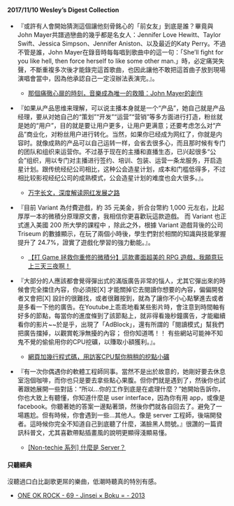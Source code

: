 #### 2017/11/10 Wesley’s Digest Collection

- 『或許有人會開始猜測這個讓他刻骨銘心的「前女友」到底是誰？畢竟與John Mayer共譜過戀曲的幾乎都是名女人：Jennifer Love Hewitt、Taylor Swift、Jessica Simpson、Jennifer Aniston、以及最近的Katy Perry。不過不管是誰，John Mayer在錄音時每每唱到歌曲中的這一句：「She’ll fight for you like hell, then force herself to like some other man.」時，必定痛哭失聲，不斷重複多次後才能錄完這首歌曲，也因此讓他不敢把這首曲子放到現場演唱會當中，因為他承認自己一定沒辦法表演完。』。
  - [那個痛徹心扉的時刻，音樂成為唯一的救贖：John Mayer的創作](https://ysolife.com/john-mayer/)
  
- 『如果从产品思维来理解，可以说主播本身就是一个“产品”，她自己就是产品经理，要从对她自己的“策划”“开发”“运营”“营销”等多方面进行打造，粉丝就是她的“用户”，目的就是要让用户更多，让用户更满意；还要考虑怎么对“产品”商业化，对粉丝用户进行转化。当然，如果你已经成为网红了，你就是内容时。就像成熟的产品可以自己运转一样，会省去很多心，而且那时候有专门的团队和组织来运营你。不过基于现在的主播和直播生态，已兴起很多“公会”组织，用以专门对主播进行签约、培训、包装、运营一条龙服务，开启造星计划。跟传统经纪公司相比，这种公会造星计划，成本和门槛低得多，不过相比较影视经纪公司的成熟模式，公会造星计划的难度也会大很多。』。
  - [万字长文，深度解读网红发展之路](http://www.woshipm.com/it/793585.html)
  
- 『目前 Variant 為付費遊戲，約 35 元美金，折合台幣約 1,000 元左右，比起厚厚一本的微積分原理原文書，我相信你更喜歡玩這款遊戲。 而 Variant 也正式進入美國 200 所大學的課程中 ，除此之外，根據 Variant 遊戲背後的公司 Triseum 的數據顯示，在玩了兩個小時後，學生們對於相關的知識與技能掌握提升了 24.7%，證實了遊戲化學習的強力動能。』。
  - [【打 Game 拯救你重修的微積分】這款畫面超美的 RPG 遊戲，我願意玩上三天三夜啊！](https://buzzorange.com/techorange/2017/09/29/game-for-learning-calculus/)
  
- 『大部分的人應該都會覺得彈出式的滿版廣告非常的惱人，尤其它彈出來的時候會完全擋住內容，你必須按[X] 才能關掉它去閱讀你想要的內容，偏偏開發者又會把[X] 設計的很難找，或者很難按到，就為了讓你不小心點擊進去或者是多看一下他的廣告。在Youtube上乖乖地看某些影片時，會注意到時間軸有好多的節點，每當你的進度條到了該節點上，就非得看幾秒鐘廣告，才能繼續看你的影片~~於是乎，出現了「AdBlock」，還有所謂的「閱讀模式」幫我們把廣告擋掉，以觀賞乾淨無擾的內容； 但你知道嗎！！  有些網站可能神不知鬼不覺的偷偷用你的CPU挖礦，以賺取小額獲利。』。
  - [網頁加幾行程式碼，用訪客CPU幫你稍稍的挖點小礦](https://wukeepo.blogspot.tw/2017/10/cpu.html)


- 『有一次你偶遇你的軟體工程師同事。當然不是出於故意的，她剛好要去休息室泡個咖啡，而你也只是要去拿些點心果腹。但你們就是遇到了，然後你也試著跟她展開一些對話：“所以…你的工作到底是在處理什麼？”她開始告訴你，你也大致上有聽懂，你知道什麼是 user interface，因為你有用 app，或像是 facebook。你聽著她的答案一邊點著頭，然後你們就各自回去了。避免了一場尷尬。但有時候，你會遇到一些…其他人。像是 server 工程師，後端開發者。這時候你完全不知道自己到底聽了什麼，滿臉黑人問號。』很讚的一篇資訊科普文，尤其喜歡帶點插畫風的說明更顯得淺顯易懂。
  - [[Non-techie 系列] 什麼是 Server？](https://medium.com/@renyot/%E4%BB%80%E9%BA%BC%E6%98%AF-server-cbbba4bad7d2)





#### 只聽經典
沒聽過口白比副歌更屌的樂曲，低潮時聽真的特別有感。
- [ONE OK ROCK - 69 - Jinsei × Boku = - 2013](https://www.youtube.com/watch?v=H2b-p8quSIc)
